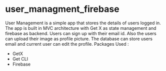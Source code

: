 # user_managment_firebase
User Management is a simple app that stores the details of users
logged in. The app is built in MVC architecture with Get X as state
management and firebase as backend. Users can sign up with their
email id. Also the users can upload their image as profile picture.
The database can store users email and current user can edit the
profile.
Packages Used :
- GetX
- Get CLI
- Firebase
